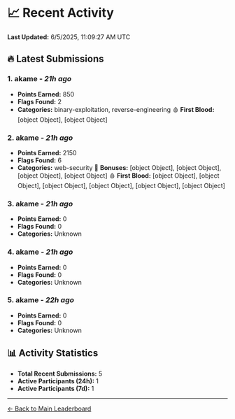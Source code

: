 # 📈 Recent Activity

**Last Updated:** 6/5/2025, 11:09:27 AM UTC

## 🔥 Latest Submissions

### 1. akame - *21h ago*
- **Points Earned:** 850
- **Flags Found:** 2
- **Categories:** binary-exploitation, reverse-engineering 🩸 **First Blood:** [object Object], [object Object]

### 2. akame - *21h ago*
- **Points Earned:** 2150
- **Flags Found:** 6
- **Categories:** web-security 🎯 **Bonuses:** [object Object], [object Object], [object Object], [object Object] 🩸 **First Blood:** [object Object], [object Object], [object Object], [object Object], [object Object], [object Object]

### 3. akame - *21h ago*
- **Points Earned:** 0
- **Flags Found:** 0
- **Categories:** Unknown

### 4. akame - *21h ago*
- **Points Earned:** 0
- **Flags Found:** 0
- **Categories:** Unknown

### 5. akame - *22h ago*
- **Points Earned:** 0
- **Flags Found:** 0
- **Categories:** Unknown

## 📊 Activity Statistics

- **Total Recent Submissions:** 5
- **Active Participants (24h):** 1
- **Active Participants (7d):** 1

---
[← Back to Main Leaderboard](README.md)